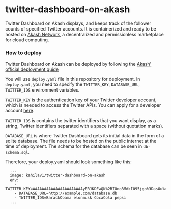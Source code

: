 # twitter-dashboard-on-akash

Twitter Dashboard on Akash displays, and keeps track of the follower counts of specified Twitter accounts. It is containerized and ready to be hosted on [Akash Network](https://akash.network/), a decentralized and permissionless marketplace for cloud computing.

### How to deploy

Twitter Dashboard on Akash can be deployed by following the [Akash' official deployment guide](https://docs.akash.network/cli/deployment#create-the-deployment-configuration)

You will use `deploy.yaml` file in this repository for deployment. In `deploy.yaml`, you need to specify the `TWITTER_KEY`, `DATABASE_URL`, `TWITTER_IDS` environment variables. 

`TWITTER_KEY` is the authentication key of your Twitter developer account, which is needed to access the Twitter APIs. You can apply for a developer account [here]( https://developer.twitter.com/). 

`TWITTER_IDS` is contains the twitter identifiers that you want display, as a string, Twitter identifiers separated with a space (without quotation marks). 

`DATABASE_URL` is where Twitter Dashboard gets its initial data in the form of a sqlite database. The file needs to be hosted on the public internet at the time of deployment. The schema for the database can be seen in `db-schema.sql`.

Therefore, your deploy.yaml should look something like this:

```
  ...
  image: kahilav1/twitter-dashboard-on-akash
  env:
    - TWITTER_KEY=AAAAAAAAAAAAAAAAAAAAAAyERJKDFwQK%2BIOno8MdkI095jgo%3DasOu%eraI42PvrekjTK24dpXuJEAwmDHktV5zVeAyRdozTZ8D
    - DATABASE_URL=http://example.com/database.db
    - TWITTER_IDS=BarackObama elonmusk CocaCola pepsi
  ...
```
